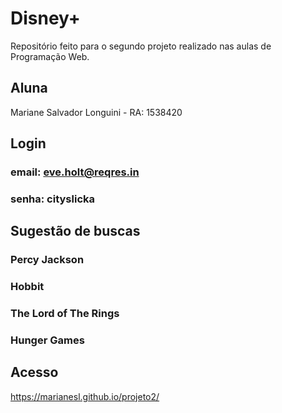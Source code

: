 # Disney+
Repositório feito para o segundo projeto realizado nas aulas de Programação Web.

## Aluna
Mariane Salvador Longuini - RA: 1538420

## Login
  ### email: eve.holt@reqres.in
  ### senha: cityslicka

## Sugestão de buscas
  ### Percy Jackson
  ### Hobbit
  ### The Lord of The Rings
  ### Hunger Games

## Acesso
https://marianesl.github.io/projeto2/